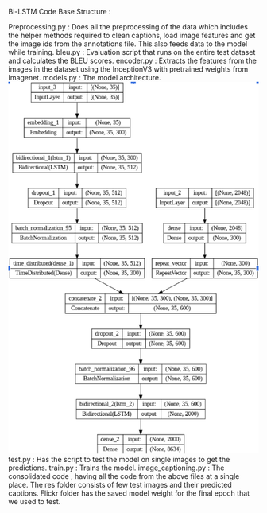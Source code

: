 Bi-LSTM Code Base Structure :

Preprocessing.py : Does all the preprocessing of the data which includes the helper methods required to clean captions, load image features and get the image ids from the annotations file. This also feeds data to the model while training. 
bleu.py : Evaluation script that runs on the entire test dataset and calculates the BLEU scores.
encoder.py : Extracts the features from the images in the dataset using the InceptionV3 with pretrained weights from Imagenet.
models.py : The model architecture.
![model](results/model-caption.png)
test.py : Has the script to test the model on single images to get the predictions.
train.py : Trains the model.
image_captioning.py : The consolidated code , having all the code from the above files at a single place.
The res folder consists of few test images and their predicted captions. Flickr folder has the saved model weight for the final epoch that we used to test.
